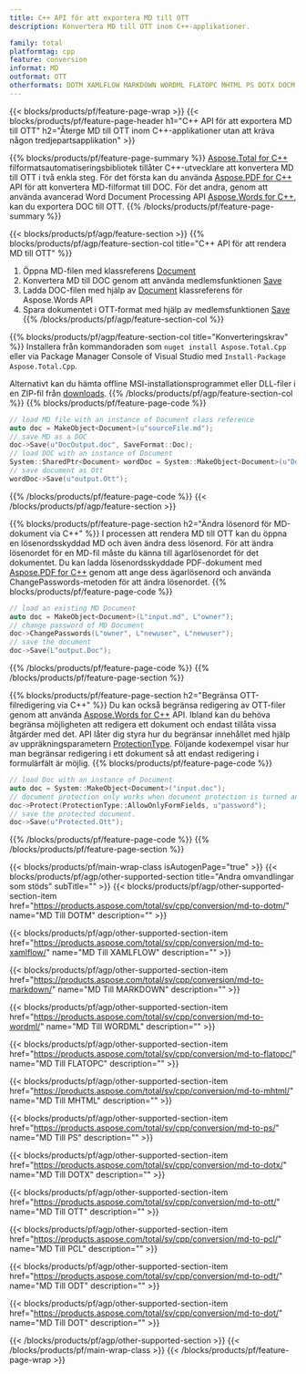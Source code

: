 ```yaml
---
title: C++ API för att exportera MD till OTT
description: Konvertera MD till OTT inom C++-applikationer.

family: total
platformtag: cpp
feature: conversion
informat: MD
outformat: OTT
otherformats: DOTM XAMLFLOW MARKDOWN WORDML FLATOPC MHTML PS DOTX DOCM PCL ODT DOT
---
```

{{< blocks/products/pf/feature-page-wrap >}}
{{< blocks/products/pf/feature-page-header h1="C++ API för att exportera MD till OTT" h2="Återge MD till OTT inom C++-applikationer utan att kräva någon tredjepartsapplikation" >}}

{{% blocks/products/pf/feature-page-summary %}}
[Aspose.Total for C++](https://products.aspose.com/total/cpp/) filformatsautomatiseringsbibliotek tillåter C++-utvecklare att konvertera MD till OTT i två enkla steg. För det första kan du använda [Aspose.PDF for C++](https://products.aspose.com/pdf/cpp/) API för att konvertera MD-filformat till DOC. För det andra, genom att använda avancerad Word Document Processing API [Aspose.Words for C++](https://products.aspose.com/words/cpp/), kan du exportera DOC till OTT. 
{{% /blocks/products/pf/feature-page-summary  %}}

{{< blocks/products/pf/agp/feature-section >}}
{{% blocks/products/pf/agp/feature-section-col title="C++ API för att rendera MD till OTT" %}}
1. Öppna MD-filen med klassreferens [Document](https://reference.aspose.com/pdf/cpp/class/aspose.pdf.document)
2. Konvertera MD till DOC genom att använda medlemsfunktionen [Save](https://reference.aspose.com/pdf/cpp/class/aspose.pdf.document#adb8061c585440fde49c1263e68837f01)
3. Ladda DOC-filen med hjälp av [Document](https://reference.aspose.com/words/cpp/class/aspose.words.document) klassreferens för Aspose.Words API
4. Spara dokumentet i OTT-format med hjälp av medlemsfunktionen [Save](https://reference.aspose.com/words/cpp/class/aspose.words.document#save_stream_saveformat)
{{% /blocks/products/pf/agp/feature-section-col %}}

{{% blocks/products/pf/agp/feature-section-col title="Konverteringskrav" %}}
Installera från kommandoraden som ```nuget install Aspose.Total.Cpp``` eller via Package Manager Console of Visual Studio med ```Install-Package Aspose.Total.Cpp```.

Alternativt kan du hämta offline MSI-installationsprogrammet eller DLL-filer i en ZIP-fil från [downloads](https://releases.aspose.comtotal/cpp).
{{% /blocks/products/pf/agp/feature-section-col %}}
{{% blocks/products/pf/feature-page-code %}}

```cpp
// load MD file with an instance of Document class reference
auto doc = MakeObject<Document>(u"sourceFile.md");
// save MD as a DOC 
doc->Save(u"DocOutput.doc", SaveFormat::Doc); 
// load DOC with an instance of Document
System::SharedPtr<Document> wordDoc = System::MakeObject<Document>(u"DocOutput.doc");
// save document as Ott
wordDoc->Save(u"output.Ott");  
```


{{% /blocks/products/pf/feature-page-code %}}
{{< /blocks/products/pf/agp/feature-section >}}

{{% blocks/products/pf/feature-page-section  h2="Ändra lösenord för MD-dokument via C++" %}}
I processen att rendera MD till OTT kan du öppna en lösenordsskyddad MD och även ändra dess lösenord. För att ändra lösenordet för en MD-fil måste du känna till ägarlösenordet för det dokumentet. Du kan ladda lösenordsskyddade PDF-dokument med [Aspose.PDF for C++](https://products.aspose.com/pdf/cpp/) genom att ange dess ägarlösenord och använda ChangePasswords-metoden för att ändra lösenordet.
{{% blocks/products/pf/feature-page-code %}}

```cpp
// load an existing MD Document
auto doc = MakeObject<Document>(L"input.md", L"owner");
// change password of MD Document
doc->ChangePasswords(L"owner", L"newuser", L"newuser");
// save the document
doc->Save(L"output.Doc");
```

{{% /blocks/products/pf/feature-page-code  %}}
{{% /blocks/products/pf/feature-page-section %}}

{{% blocks/products/pf/feature-page-section  h2="Begränsa OTT-filredigering via C++" %}}
Du kan också begränsa redigering av OTT-filer genom att använda [Aspose.Words for C++](https://products.aspose.com/words/cpp/) API. Ibland kan du behöva begränsa möjligheten att redigera ett dokument och endast tillåta vissa åtgärder med det. API låter dig styra hur du begränsar innehållet med hjälp av uppräkningsparametern [ProtectionType](https://reference.aspose.com/words/cpp/namespace/aspose.words#protectiontype). Följande kodexempel visar hur man begränsar redigering i ett dokument så att endast redigering i formulärfält är möjlig.
{{% blocks/products/pf/feature-page-code %}}

```cpp
// load Doc with an instance of Document
auto doc = System::MakeObject<Document>("input.doc");
// document protection only works when document protection is turned and only editing in form fields is allowed.
doc->Protect(ProtectionType::AllowOnlyFormFields, u"password");
// save the protected document.
doc->Save(u"Protected.Ott");  
```

{{% /blocks/products/pf/feature-page-code  %}}
{{% /blocks/products/pf/feature-page-section %}}

{{< blocks/products/pf/main-wrap-class isAutogenPage="true" >}}
{{< blocks/products/pf/agp/other-supported-section title="Andra omvandlingar som stöds" subTitle="" >}}
{{< blocks/products/pf/agp/other-supported-section-item href="https://products.aspose.com/total/sv/cpp/conversion/md-to-dotm/" name="MD Till DOTM" description="" >}}

{{< blocks/products/pf/agp/other-supported-section-item href="https://products.aspose.com/total/sv/cpp/conversion/md-to-xamlflow/" name="MD Till XAMLFLOW" description="" >}}

{{< blocks/products/pf/agp/other-supported-section-item href="https://products.aspose.com/total/sv/cpp/conversion/md-to-markdown/" name="MD Till MARKDOWN" description="" >}}

{{< blocks/products/pf/agp/other-supported-section-item href="https://products.aspose.com/total/sv/cpp/conversion/md-to-wordml/" name="MD Till WORDML" description="" >}}

{{< blocks/products/pf/agp/other-supported-section-item href="https://products.aspose.com/total/sv/cpp/conversion/md-to-flatopc/" name="MD Till FLATOPC" description="" >}}

{{< blocks/products/pf/agp/other-supported-section-item href="https://products.aspose.com/total/sv/cpp/conversion/md-to-mhtml/" name="MD Till MHTML" description="" >}}

{{< blocks/products/pf/agp/other-supported-section-item href="https://products.aspose.com/total/sv/cpp/conversion/md-to-ps/" name="MD Till PS" description="" >}}

{{< blocks/products/pf/agp/other-supported-section-item href="https://products.aspose.com/total/sv/cpp/conversion/md-to-dotx/" name="MD Till DOTX" description="" >}}

{{< blocks/products/pf/agp/other-supported-section-item href="https://products.aspose.com/total/sv/cpp/conversion/md-to-ott/" name="MD Till OTT" description="" >}}

{{< blocks/products/pf/agp/other-supported-section-item href="https://products.aspose.com/total/sv/cpp/conversion/md-to-pcl/" name="MD Till PCL" description="" >}}

{{< blocks/products/pf/agp/other-supported-section-item href="https://products.aspose.com/total/sv/cpp/conversion/md-to-odt/" name="MD Till ODT" description="" >}}

{{< blocks/products/pf/agp/other-supported-section-item href="https://products.aspose.com/total/sv/cpp/conversion/md-to-dot/" name="MD Till DOT" description="" >}}


{{< /blocks/products/pf/agp/other-supported-section >}}
{{< /blocks/products/pf/main-wrap-class >}}
{{< /blocks/products/pf/feature-page-wrap >}}